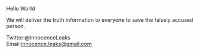 Hello World

We will deliver the truth information to everyone to save the falsely accused person.

Twitter:@InnocenceLeaks <br>
Email:innocence.leaks@gmail.com
